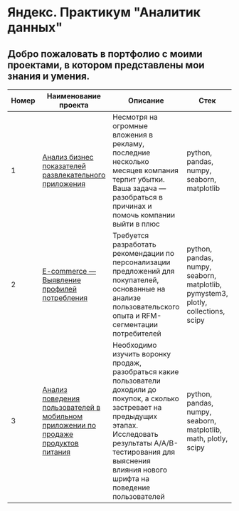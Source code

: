 # Яндекс. Практикум "Аналитик данных"
## Добро пожаловать в портфолио с моими проектами, в котором представлены мои знания и умения.
| Номер | Наименование проекта | Описание | Стек |
|-------| ---------------------|----------|------| 
|1| [Анализ бизнес показателей развлекательного приложения](https://github.com/torybys/Portfolio/tree/main/Business%20metrics%20analysis%20procrastinate%20pro)| Несмотря на огромные вложения в рекламу, последние несколько месяцев компания терпит убытки. Ваша задача — разобраться в причинах и помочь компании выйти в плюс | python, pandas, numpy, seaborn, matplotlib |
|2| [E-commerce — Выявление профилей потребления](https://github.com/torybys/Portfolio/tree/main/E-commerce%20Project)| Требуется разработать рекомендации по персонализации предложений для покупателей, основанные на анализе пользовательского опыта и RFM-сегментации потребителей | python, pandas, numpy, seaborn, matplotlib, pymystem3, plotly, collections, scipy |  
|3| [Анализ поведения пользователей в мобильном приложении по продаже продуктов питания](https://github.com/torybys/Portfolio/tree/main/User%20analysis%20in%20mobile%20application) | Необходимо изучить воронку продаж, разобраться какие пользователи доходили до покупок, а сколько застревает на предыдущих этапах. Исследовать результаты А/А/В-тестирования для выяснения влияния нового шрифта на поведение пользователей | python, pandas, numpy, seaborn, matplotlib, math, plotly, scipy |
